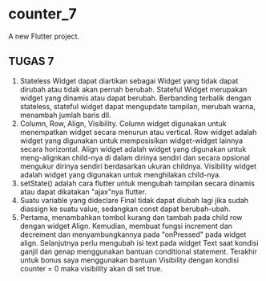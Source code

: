 # counter_7

A new Flutter project.

## TUGAS 7
1. Stateless Widget dapat diartikan sebagai Widget yang tidak dapat dirubah atau tidak akan pernah berubah. Stateful Widget merupakan widget yang dinamis atau dapat berubah. Berbanding terbalik dengan stateless, stateful widget dapat mengupdate tampilan, merubah warna, menambah jumlah baris dll.
2. Column, Row, Align, Visibility. Column widget digunakan untuk menempatkan widget secara menurun atau vertical. Row widget adalah widget yang digunakan untuk memposisikan widget-widget lainnya secara horizontal. Align widget adalah widget yang digunakan untuk meng-alignkan child-nya di dalam dirinya sendiri dan secara opsional mengukur dirinya sendiri berdasarkan ukuran childnya. Visibility widget adalah widget yang digunakan untuk menghilakan child-nya.
3. setState() adalah cara flutter untuk mengubah tampilan secara dinamis atau dapat dikatakan "ajax"nya flutter.
4. Suatu variable yang dideclare Final tidak dapat diubah lagi jika sudah diassign ke suatu value, sedangkan const dapat berubah-ubah.
5. Pertama, menambahkan tombol kurang dan tambah pada child row dengan widget Align. Kemudian, membuat fungsi increment dan decrement dan menyambungkannya pada "onPressed" pada widget align. Selanjutnya perlu mengubah isi text pada widget Text saat kondisi ganjil dan genap menggunakan bantuan conditional statement. Terakhir untuk bonus saya menggunakan bantuan Visibility dengan kondisi counter = 0 maka visibility akan di set true.
